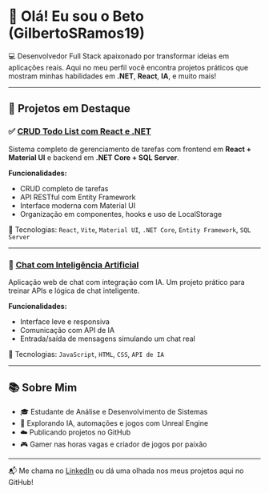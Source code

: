 # 👋 Olá! Eu sou o Beto (GilbertoSRamos19)

💻 Desenvolvedor Full Stack apaixonado por transformar ideias em aplicações reais. Aqui no meu perfil você encontra projetos práticos que mostram minhas habilidades em **.NET**, **React**, **IA**, e muito mais!

---

## 🚀 Projetos em Destaque

### ✅ [CRUD Todo List com React e .NET](https://github.com/GilbertoSRamos19/todo-app-dotnet-react)
Sistema completo de gerenciamento de tarefas com frontend em **React + Material UI** e backend em **.NET Core + SQL Server**.

**Funcionalidades:**
- CRUD completo de tarefas
- API RESTful com Entity Framework
- Interface moderna com Material UI
- Organização em componentes, hooks e uso de LocalStorage

🔧 Tecnologias: `React`, `Vite`, `Material UI`, `.NET Core`, `Entity Framework`, `SQL Server`

---

### 🧠 [Chat com Inteligência Artificial](https://github.com/GilbertoSRamos19/Chat-IA)
Aplicação web de chat com integração com IA. Um projeto prático para treinar APIs e lógica de chat inteligente.

**Funcionalidades:**
- Interface leve e responsiva
- Comunicação com API de IA
- Entrada/saída de mensagens simulando um chat real

🔧 Tecnologias: `JavaScript`, `HTML`, `CSS`, `API de IA`

---

## 📚 Sobre Mim
- 🎓 Estudante de Análise e Desenvolvimento de Sistemas
- 🧠 Explorando IA, automações e jogos com Unreal Engine
- ☁️ Publicando projetos no GitHub
- 🎮 Gamer nas horas vagas e criador de jogos por paixão

---

📬 Me chama no [LinkedIn](https://www.linkedin.com) ou dá uma olhada nos meus projetos aqui no GitHub!

